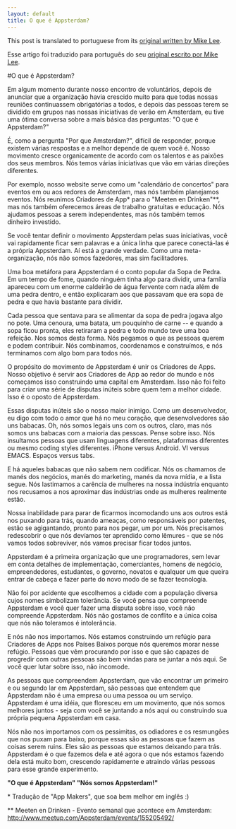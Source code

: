 ```yaml
---
layout: default
title: O que é Appsterdam?
---
```


This post is translated to portuguese from its [original written by Mike Lee](http://mur.mu.rs/2011/06/30/what-is-appsterdam/).

Esse artigo foi traduzido para português do seu [original escrito por Mike Lee](http://mur.mu.rs/2011/06/30/what-is-appsterdam/).

#O que é Appsterdam?

Em algum momento durante nosso encontro de voluntários, depois de anunciar que a organização havia crescido muito para que todas nossas reuniões continuassem obrigatórias a todos, e depois das pessoas terem se dividido em grupos nas nossas iniciativas de verão em Amsterdam, eu tive uma ótima conversa sobre a mais básica das perguntas: "O que é Appsterdam?"

É, como a pergunta "Por que Amsterdam?", difícil de responder, porque existem várias respostas e a melhor depende de quem você é. Nosso movimento cresce organicamente de acordo com os talentos e as paixões dos seus membros. Nós temos várias iniciativas que vão em várias direções diferentes.

Por exemplo, nosso website serve como um "calendário de concertos" para eventos em ou aos redores de Amsterdam, mas nós também planejamos eventos. Nós reunimos Criadores de App* para o "Meeten en Drinken"**, mas nós também oferecemos áreas de trabalho gratuitas e educação. Nós ajudamos pessoas a serem independentes, mas nós também temos dinheiro investido.

Se você tentar definir o movimento Appsterdam pelas suas iniciativas, você vai rapidamente ficar sem palavras e a única linha que parece conectá-las é a própria Appsterdam. Aí está a grande verdade. Como uma meta-organização, nós não somos fazedores, mas sim facilitadores.

Uma boa metáfora para Appsterdam é o conto popular da Sopa de Pedra. Em um tempo de fome, quando ninguém tinha algo para dividir, uma família apareceu com um enorme caldeirão de água fervente com nada além de uma pedra dentro, e então explicaram aos que passavam que era sopa de pedra e que havia bastante para dividir.

Cada pessoa que sentava para se alimentar da sopa de pedra jogava algo no pote. Uma cenoura, uma batata, um pouquinho de carne -- e quando a sopa ficou pronta, eles retiraram a pedra e todo mundo teve uma boa refeição. Nos somos desta forma. Nós pegamos o que as pessoas querem e podem contribuir. Nós combinamos, coordenamos e construímos, e nós terminamos com algo bom para todos nós.

O propósito do movimento de Appsterdam é unir os Criadores de Apps. Nosso objetivo é servir aos Criadores de App ao redor do mundo e nós começamos isso construindo uma capital em Amsterdam. Isso não foi feito para criar uma série de disputas inúteis sobre quem tem a melhor cidade. Isso é o oposto de Appsterdam.

Essas disputas inúteis são o nosso maior inimigo. Como um desenvolvedor, eu digo com todo o amor que há no meu coração, que desenvolvedores são uns babacas. Oh, nós somos legais uns com os outros, claro, mas nós somos uns babacas com a maioria das pessoas. Pense sobre isso. Nós insultamos pessoas que usam linguagens diferentes, plataformas diferentes ou mesmo coding styles diferentes. iPhone versus Android. VI versus EMACS. Espaços versus tabs.

E há aqueles babacas que não sabem nem codificar. Nós os chamamos de manés dos negócios, manés do marketing, manés da nova mídia, e a lista segue. Nós lastimamos a carência de mulheres na nossa indústria enquanto nos recusamos a nos aproximar das indústrias onde as mulheres realmente estão.

Nossa inabilidade para parar de ficarmos incomodando uns aos outros está nos puxando para trás, quando ameaças, como responsáveis por patentes, estão se agigantando, pronto para nos pegar, um por um. Nós precisamos redescobrir o que nós devíamos ter aprendido como lêmures - que se nós vamos todos sobreviver, nós vamos precisar ficar todos juntos.

Appsterdam é a primeira organização que une programadores, sem levar em conta detalhes de implementação, comerciantes, homens de negócio, empreendedores, estudantes, o governo, novatos e qualquer um que queira entrar de cabeça e fazer parte do novo modo de se fazer tecnologia.

Não foi por acidente que escolhemos a cidade com a população diversa cujos nomes simbolizam tolerância. Se você pensa que compreende Appsterdam e você quer fazer uma disputa sobre isso, você não compreende Appsterdam. Nós não gostamos de conflito e a única coisa que nós não toleramos é intolerância.

E nós não nos importamos. Nós estamos construindo um refúgio para Criadores de Apps nos Países Baixos porque nós queremos morar nesse refúgio. Pessoas que vêm procurando por isso e que são capazes de progredir com outras pessoas são bem vindas para se juntar a nós aqui. Se você quer lutar sobre isso, não incomode.

As pessoas que compreendem Appsterdam, que vão encontrar um primeiro e ou segundo lar em Appsterdam, são pessoas que entendem que Appsterdam não é uma empresa ou uma pessoa ou um serviço. Appsterdam é uma idéia, que floresceu em um movimento, que nós somos melhores juntos - seja com você se juntando a nós aqui ou construindo sua própria pequena Appsterdam em casa.

Nós não nos importamos com os pessimitas, os odiadores e os resmungões que nos puxam para baixo, porque essas são as pessoas que fazem as coisas serem ruins. Eles são as pessoas que estamos deixando para trás. Appsterdam é o que fazemos dela e até agora o que nós estamos fazendo dela está muito bom, crescendo rapidamente e atraindo várias pessoas para esse grande experimento.

**"O que é Appsterdam" "Nós somos Appsterdam!"**

\* Tradução de "App Makers", que soa bem melhor em inglês :)

\** Meeten en Drinken - Evento semanal que acontece em Amsterdam: http://www.meetup.com/Appsterdam/events/155205492/

